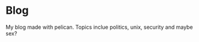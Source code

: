 Blog
====

My blog made with pelican. Topics inclue politics, unix, security and maybe sex?


[ ](https://raw.github.com/kopri-nb/Blog/master/example.png)
